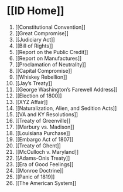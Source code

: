 # [[ID Home]]

1. [[Constitutional Convention]]
2. [[Great Compromise]]
3. [[Judiciary Act]]
4. [[Bill of Rights]]
5. [[Report on the Public Credit]]
6. [[Report on Manufactures]]
7. [[Proclamation of Neutrality]]
8. [[Capital Compromise]]
9. [[Whiskey Rebellion]]
10. [[Jay’s Treaty]]
11. [[George Washington’s Farewell Address]]
12. [[Election of 1800]]
13. [[XYZ Affair]]
14. [[Naturalization, Alien, and Sedition Acts]]
15. [[VA and KY Resolutions]]
16. [[Treaty of Greenville]]
17. [[Marbury vs. Madison]]
18. [[Louisiana Purchase]]
19. [[Embargo Act of 1807]]
20. [[Treaty of Ghent]]
21. [[McCulloch v. Maryland]]
22. [[Adams-Onis Treaty]]
23. [[Era of Good Feelings]]
24. [[Monroe Doctrine]]
25. [[Panic of 1819]]
26. [[The American System]]